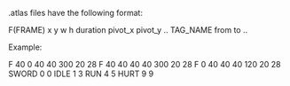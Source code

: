 .atlas files have the following format:

F(FRAME) x y w h duration pivot_x pivot_y
..
TAG_NAME from to
..

Example: 

F 40 0 40 40 300 20 28
F 40 40 40 40 300 20 28
F 0 40 40 40 120 20 28
SWORD 0 0
IDLE 1 3
RUN 4 5
HURT 9 9
